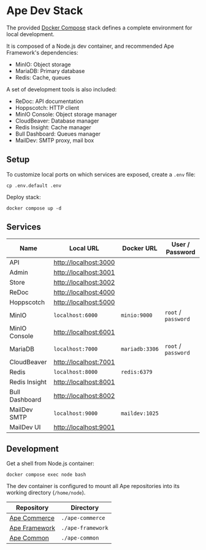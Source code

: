 # Ape Dev Stack

The provided [Docker Compose](https://docs.docker.com/compose) stack defines a complete environment for local development.

It is composed of a Node.js dev container, and recommended Ape Framework's dependencies:

- MinIO: Object storage
- MariaDB: Primary database
- Redis: Cache, queues

A set of development tools is also included:

- ReDoc: API documentation
- Hoppscotch: HTTP client
- MinIO Console: Object storage manager
- CloudBeaver: Database manager
- Redis Insight: Cache manager
- Bull Dashboard: Queues manager
- MailDev: SMTP proxy, mail box

## Setup

To customize local ports on which services are exposed, create a `.env` file:

```
cp .env.default .env
```

Deploy stack:

```
docker compose up -d
```

## Services

| Name           | Local URL               | Docker URL     | User / Password     |
| -------------- | ----------------------- | -------------- | ------------------- |
| API            | <http://localhost:3000> |                |                     |
| Admin          | <http://localhost:3001> |                |                     |
| Store          | <http://localhost:3002> |                |                     |
| ReDoc          | <http://localhost:4000> |                |                     |
| Hoppscotch     | <http://localhost:5000> |                |                     |
| MinIO          | `localhost:6000`        | `minio:9000`   | `root` / `password` |
| MinIO Console  | <http://localhost:6001> |                |                     |
| MariaDB        | `localhost:7000`        | `mariadb:3306` | `root` / `password` |
| CloudBeaver    | <http://localhost:7001> |                |                     |
| Redis          | `localhost:8000`        | `redis:6379`   |                     |
| Redis Insight  | <http://localhost:8001> |                |                     |
| Bull Dashboard | <http://localhost:8002> |                |                     |
| MailDev SMTP   | `localhost:9000`        | `maildev:1025` |                     |
| MailDev UI     | <http://localhost:9001> |                |                     |

## Development

Get a shell from Node.js container:

```
docker compose exec node bash
```

The dev container is configured to mount all Ape repositories into its working directory (`/home/node`).

| Repository                 | Directory         |
| -------------------------- | ----------------- |
| [Ape Commerce](README.md)  | `./ape-commerce`  |
| [Ape Framework](README.md) | `./ape-framework` |
| [Ape Common](README.md)    | `./ape-common`    |
